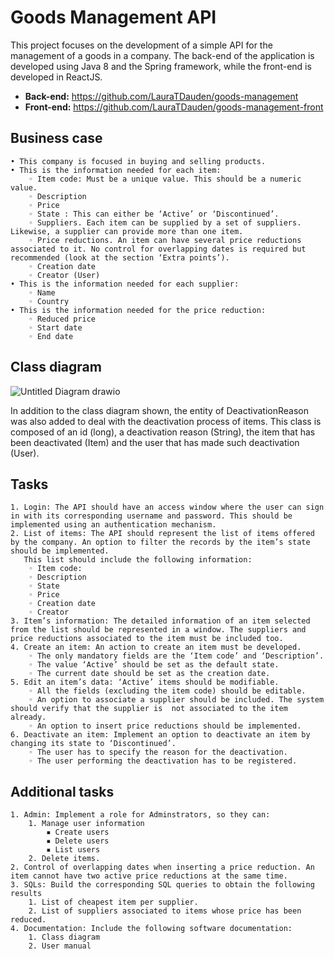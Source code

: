 # Goods Management API

This project focuses on the development of a simple API for the management of a goods in a company.
The back-end of the application is developed using Java 8 and the Spring framework, while the front-end is developed in ReactJS.

- **Back-end:** https://github.com/LauraTDauden/goods-management
- **Front-end:** https://github.com/LauraTDauden/goods-management-front

## Business case
    • This company is focused in buying and selling products. 
    • This is the information needed for each item:
        ◦ Item code: Must be a unique value. This should be a numeric value.
        ◦ Description
        ◦ Price
        ◦ State : This can either be ‘Active’ or ‘Discontinued’.
        ◦ Suppliers. Each item can be supplied by a set of suppliers. Likewise, a supplier can provide more than one item.
        ◦ Price reductions. An item can have several price reductions associated to it. No control for overlapping dates is required but recommended (look at the section ‘Extra points’).
        ◦ Creation date
        ◦ Creator (User)
    • This is the information needed for each supplier:
        ◦ Name
        ◦ Country 
    • This is the information needed for the price reduction:
        ◦ Reduced price
        ◦ Start date
        ◦ End date

## Class diagram
![Untitled Diagram drawio](https://user-images.githubusercontent.com/84546617/161215249-3ae670d4-dd51-43bc-898b-f6dd3754c60c.png)

In addition to the class diagram shown, the entity of DeactivationReason was also added to deal with the deactivation process of items. 
This class is composed of an id (long), a deactivation reason (String), the item that has been deactivated (Item) and the user that has made such deactivation (User).

## Tasks
    1. Login: The API should have an access window where the user can sign in with its corresponding username and password. This should be implemented using an authentication mechanism.
    2. List of items: The API should represent the list of items offered by the company. An option to filter the records by the item’s state should be implemented.
       This list should include the following information:
        ◦ Item code: 
        ◦ Description
        ◦ State 
        ◦ Price 
        ◦ Creation date
        ◦ Creator 
    3. Item’s information: The detailed information of an item selected from the list should be represented in a window. The suppliers and price reductions associated to the item must be included too.  
    4. Create an item: An action to create an item must be developed. 
        ◦ The only mandatory fields are the ‘Item code’ and ‘Description’. 
        ◦ The value ‘Active’ should be set as the default state. 
        ◦ The current date should be set as the creation date.
    5. Edit an item’s data: ‘Active’ items should be modifiable. 
        ◦ All the fields (excluding the item code) should be editable.
        ◦ An option to associate a supplier should be included. The system should verify that the supplier is  not associated to the item already. 
        ◦ An option to insert price reductions should be implemented.
    6. Deactivate an item: Implement an option to deactivate an item by changing its state to ‘Discontinued’. 
        ◦ The user has to specify the reason for the deactivation.
        ◦ The user performing the deactivation has to be registered.
        
## Additional tasks
    1. Admin: Implement a role for Adminstrators, so they can:
        1. Manage user information
            ▪ Create users
            ▪ Delete users
            ▪ List users
        2. Delete items.
    2. Control of overlapping dates when inserting a price reduction. An item cannot have two active price reductions at the same time.
    3. SQLs: Build the corresponding SQL queries to obtain the following results
        1. List of cheapest item per supplier.
        2. List of suppliers associated to items whose price has been reduced.
    4. Documentation: Include the following software documentation:
        1. Class diagram
        2. User manual

